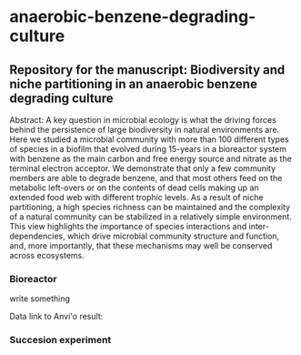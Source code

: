 # anaerobic-benzene-degrading-culture
## Repository for the manuscript: Biodiversity and niche partitioning in an anaerobic benzene degrading culture
Abstract:
A key question in microbial ecology is what the driving forces behind the persistence of large biodiversity in natural environments are. Here we studied a microbial community with more than 100 different types of species in a biofilm that evolved during 15-years in a bioreactor system with benzene as the main carbon and free energy source and nitrate as the terminal electron acceptor. We demonstrate that only a few community members are able to degrade benzene, and that most others feed on the metabolic left-overs or on the contents of dead cells making up an extended food web with different trophic levels. As a result of niche partitioning, a high species richness can be maintained and the complexity of a natural community can be stabilized in a relatively simple environment. This view highlights the importance of species interactions and inter-dependencies, which drive microbial community structure and function, and, more importantly, that these mechanisms may well be conserved across ecosystems.

### Bioreactor
write something

Data link to Anvi'o result: 

### Succesion experiment






